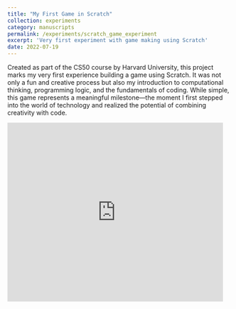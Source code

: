 ```yaml
---
title: "My First Game in Scratch"
collection: experiments
category: manuscripts
permalink: /experiments/scratch_game_experiment
excerpt: 'Very first experiment with game making using Scratch'
date: 2022-07-19
---
```

Created as part of the CS50 course by Harvard University, this project marks my very first experience building a game using Scratch. It was not only a fun and creative process but also my introduction to computational thinking, programming logic, and the fundamentals of coding. While simple, this game represents a meaningful milestone—the moment I first stepped into the world of technology and realized the potential of combining creativity with code.

<iframe src="https://scratch.mit.edu/projects/715144531/embed" allowtransparency="true" width="485" height="402" frameborder="0" scrolling="no" allowfullscreen></iframe>